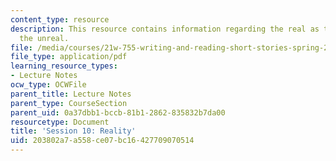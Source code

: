 ```yaml
---
content_type: resource
description: This resource contains information regarding the real as the basis for
  the unreal.
file: /media/courses/21w-755-writing-and-reading-short-stories-spring-2012/203802a7a558ce07bc16427709070514_MIT21W_755S12_ses10.pdf
file_type: application/pdf
learning_resource_types:
- Lecture Notes
ocw_type: OCWFile
parent_title: Lecture Notes
parent_type: CourseSection
parent_uid: 0a37dbb1-bccb-81b1-2862-835832b7da00
resourcetype: Document
title: 'Session 10: Reality'
uid: 203802a7-a558-ce07-bc16-427709070514
---
```


